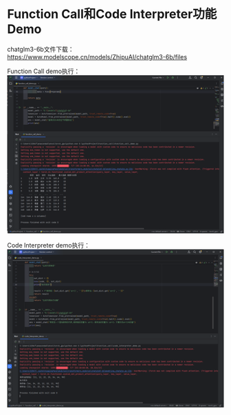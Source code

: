 # Function Call和Code Interpreter功能Demo

chatglm3-6b文件下载：https://www.modelscope.cn/models/ZhipuAI/chatglm3-6b/files

Function Call demo执行：
![image](function_call_demo.png)

Code Interpreter demo执行：
![image](code_interpreter_demo.png)
